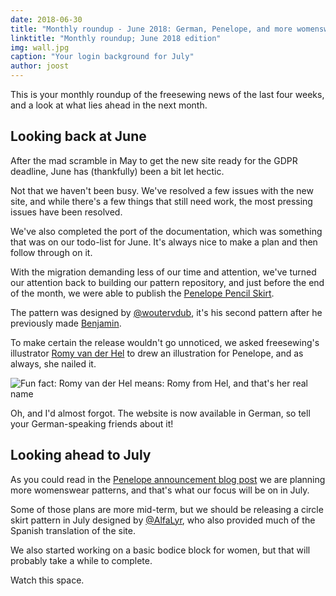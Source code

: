 ```yaml
---
date: 2018-06-30
title: "Monthly roundup - June 2018: German, Penelope, and more womenswear on the horizon"
linktitle: "Monthly roundup; June 2018 edition"
img: wall.jpg
caption: "Your login background for July"
author: joost
---
```


This is your monthly roundup of the freesewing news of the last four weeks, and a look at what lies ahead in the next month.

## Looking back at June

After the mad scramble in May to get the new site ready for the GDPR deadline, June has (thankfully) been a bit let hectic.

Not that we haven't been busy. We've resolved a few issues with the new site, and while there's a few things that still need work, the most pressing issues have been resolved.

We've also completed the port of the documentation, which was something that was on our todo-list for June. It's always nice to make a plan and then follow through on it.

With the migration demanding less of our time and attention, we've turned our attention back to building our pattern repository, and just before the end of the month, we were able to publish the [Penelope Pencil Skirt](/patterns/penelope).

The pattern was designed by [@woutervdub](/users/woutervdub), it's his second pattern after he previously made [Benjamin](/patterns/benjamin).

To make certain the release wouldn't go unnoticed, we asked freesewing's illustrator [Romy van der Hel](https://www.deviantart.com/romyvdhel-art) to drew an illustration for Penelope, and as always, she nailed it.

![Fun fact: Romy van der Hel means: Romy from Hel, and that's her real name](penelope.jpg)

Oh, and I'd almost forgot. The website is now available in German, so tell your German-speaking friends about it!

## Looking ahead to July

As you could read in the [Penelope announcement blog post](/blog/announcing-penelope) we are planning more womenswear patterns, and that's what our focus will be on in July.

Some of those plans are more mid-term, but we should be releasing a circle skirt pattern in July designed by [@AlfaLyr](/users/alfalyr), who also provided much of the Spanish translation of the site.

We also started working on a basic bodice block for women, but that will probably take a while to complete.

Watch this space.